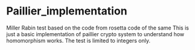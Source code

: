 # Paillier_implementation
Miller Rabin test based on the code from rosetta code of the same
This is just  a basic implementation of paillier crypto system to understand how homomorphism works.
The test is limited to integers only. 

